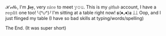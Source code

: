 ℋℯ𝓁𝓁ℴ, I'm 𝐉𝐨𝐲, very 𝕟𝕚𝕔𝕖 to meet 𝚢𝚘𝚞. This is my 𝔤𝔦𝔱𝔥𝔲𝔟 account, I have a 𝕣𝕖𝕡𝕝𝕚𝕥 one too! ⎝(^∪^)⎠
I'm sitting at a table right now! ⦕(♦︎₌♦︎)⦖ ⟘⟘ Oop, and I just flinged my table (I have so bad skills at typing/words/spelling)

The End. (It was super short)
